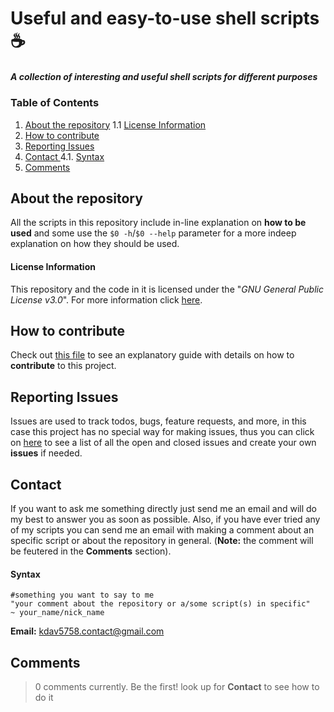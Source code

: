 # Useful and easy-to-use shell scripts :coffee:
##### A collection of interesting and useful shell scripts for different purposes

### Table of Contents
1. [ About the repository](https://github.com/kdav5758/useful-scripts#about-the-repository)
    1.1 [ License Information](https://github.com/kdav5758/useful-scripts#license-information)
2. [ How to contribute ](https://github.com/kdav5758/useful-scripts#how-to-contribute)
3. [ Reporting Issues ](https://github.com/kdav5758/useful-scripts#reporting-issues)
4. [ Contact ](https://github.com/kdav5758/useful-scripts#contact)
    4.1. [ Syntax ](https://github.com/kdav5758/useful-scripts#syntax)
5. [ Comments ](https://github.com/kdav5758/useful-scripts#comments)

## About the repository
All the scripts in this repository include in-line explanation on **how to be used** and some use the `$0 -h`/`$0 --help` parameter for a more indeep explanation on how they should be used.

#### License Information
This repository and the code in it is licensed under the "_GNU General Public License v3.0_". For more information click [here](https://github.com/kdav5758/useful-scripts/blob/master/LICENSE).

## How to contribute
Check out [this file](https://github.com/kdav5758/useful-scripts/blob/master/contributing.md) to see an explanatory guide with details on how to **contribute** to this project.

## Reporting Issues
Issues are used to track todos, bugs, feature requests, and more, in this case this project has no special way for making issues, thus you can click on [here](https://github.com/kdav5758/useful-scripts/issues) to see a list of all the open and closed issues and create your own **issues** if needed.

## Contact
If you want to ask me something directly just send me an email and will do my best to answer you as soon as possible. Also, if you have ever tried any of my scripts you can send me an email with making a comment about an specific script or about the repository in general. (**Note:** the comment will be feutered in the **Comments** section).

#### Syntax
```
#something you want to say to me
"your comment about the repository or a/some script(s) in specific"
~ your_name/nick_name 
```
**Email:** kdav5758.contact@gmail.com

## Comments
> 0 comments currently. Be the first! look up for **Contact** to see how to do it

